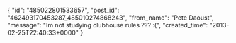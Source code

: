  {
   "id": "485022801533657",
   "post_id": "462493170453287_485010274868243",
   "from_name": "Pete Daoust",
   "message": "Im not studying clubhouse rules ???  :(",
   "created_time": "2013-02-25T22:40:33+0000"
 }

